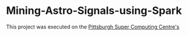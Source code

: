# Mining-Astro-Signals-using-Spark

This project was executed on the [Pittsburgh Super Computing Centre's](https://www.psc.edu/)
